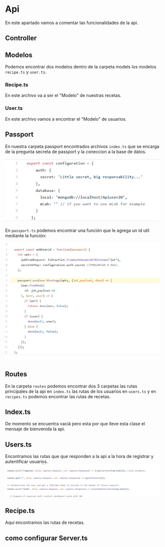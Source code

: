 # Api
En este apartado vamos a comentar las funcionalidades de la api.

## Controller


## Modelos
Podemos encontrar dos modelos dentro de la carpeta models los modelos `recipe.ts` y `user.ts`.

### Recipe.ts

En este archivo va a ser el "Modelo" de nuestras recetas.
  
### User.ts

En este archivo vamos a encontrar el "Modelo" de usuarios.


## Passport 

En nuestra carpeta passport encontrados archivos `index.ts` que se encarga de la pregunta secreta de passport y la coneccion a la base de datos.

![image](../images/indests.JPG)

En `passport.ts` podemos encontrar una función que le agrega un id util mediante la función:

![image](../images/passport.JPG)


## Routes

En la carpeta `routes` podemos encontrar dos 3 carpetas las rutas principales de la api en `index.ts` las rutas de los usuarios en `users.ts` y  en `recipes.ts` podemos encontrar las rutas de recetas.

## Index.ts

De momento se encuentra vaciá pero esta por que lleve esta clase el mensaje de bienvenida la api.

## Users.ts

 Encontramos las rutas que que responden a la api a la hora de registrar y autentificar usuarios.
![image](../images/usersts.JPG)

## Recipe.ts

Aquí encontramos las rutas de recetas.



## como configurar Server.ts
